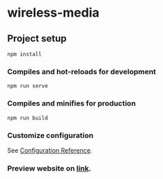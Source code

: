 # wireless-media

## Project setup

```
npm install
```

### Compiles and hot-reloads for development

```
npm run serve
```

### Compiles and minifies for production

```
npm run build
```

### Customize configuration

See [Configuration Reference](https://cli.vuejs.org/config/).

### Preview website on [link](http://wireless-media.s3-website.eu-central-1.amazonaws.com/).
